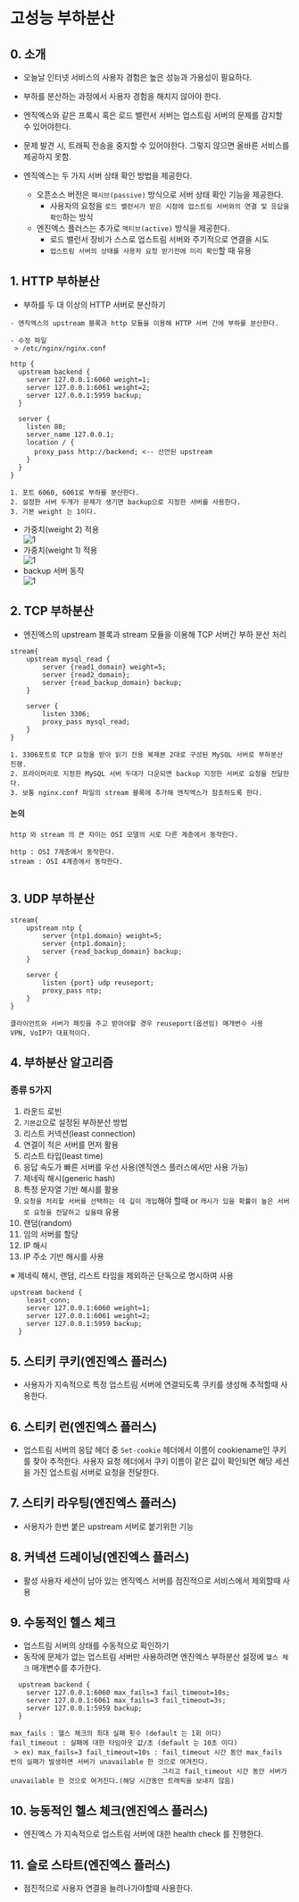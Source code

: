 # 고성능 부하분산
## 0. 소개
- 오늘날 인터넷 서비스의 사용자 경험은 높은 성능과 가용성이 필요하다.
- 부하를 분산하는 과정에서 사용자 경험을 해치지 않아야 한다.

- 엔직엑스와 같은 프록시 혹은 로드 밸런서 서버는 업스트림 서버의 문제를 감지할 수 있어야한다.
- 문제 발견 시, 트래픽 전송을 중지할 수 있어야한다. 그렇지 않으면 올바른 서비스를 제공하지 못함.
- 엔직엑스는 두 가지 서버 상태 확인 방법을 제공한다.
  - 오픈소스 버전은 `패시브(passive)` 방식으로 서버 상태 확인 기능을 제공한다.
    - 사용자의 요청을 `로드 밸런서가 받은 시점에 업스트림 서버와의 연결 및 응답을 확인`하는 방식
  - 엔진엑스 플러스는 추가로 `액티브(active)` 방식을 제공한다.
    - 로드 밸런서 장비가 스스로 업스트림 서버와 주기적으로 연결을 시도
    - `업스트림 서버의 상태를 사용자 요청 받기전에 미리 확인`할 때 유용

## 1. HTTP 부하분산
- 부하를 두 대 이상의 HTTP 서버로 분산하기
````
- 엔직엑스의 upstream 블록과 http 모듈을 이용해 HTTP 서버 간에 부하를 분산한다.

- 수정 파일 
 > /etc/nginx/nginx.conf

http {
  upstream backend {
    server 127.0.0.1:6060 weight=1;
    server 127.0.0.1:6061 weight=2;
    server 127.0.0.1:5959 backup;
  }

  server {
    listen 80;
    server_name 127.0.0.1;
    location / {
      proxy_pass http://backend; <-- 선언된 upstream
    }
  }
}

1. 포트 6060, 6061로 부하를 분산한다.
2. 설정한 서버 두개가 문제가 생기면 backup으로 지정한 서버를 사용한다.
3. 기본 weight 는 1이다.
````
- 가중치(weight 2) 적용  
  ![1](/images/ch02/1.PNG)
- 가중치(weight 1) 적용  
  ![1](/images/ch02/2.PNG)
- backup 서버 동작  
  ![1](/images/ch02/3.PNG)

## 2. TCP 부하분산
- 엔진엑스의 upstream 블록과 stream 모듈을 이용해 TCP 서버간 부하 분산 처리
````
stream{
    upstream mysql_read {
        server {read1_domain} weight=5;
        server {read2_domain};
        server {read_backup_domain} backup;
    }
  
    server {
        listen 3306;
        proxy_pass mysql_read;
    }
}

1. 3306포트로 TCP 요청을 받아 읽기 전용 복제본 2대로 구성된 MySQL 서버로 부하분산 진행.
2. 프라이머리로 지정한 MySQL 서버 두대가 다운되면 backup 지정한 서버로 요청을 전달한다.
3. 보통 nginx.conf 파일의 stream 블록에 추가해 엔직엑스가 참조하도록 한다.
````

#### 논의
````
http 와 stream 의 큰 차이는 OSI 모델의 서로 다른 계층에서 동작한다.

http : OSI 7계층에서 동작한다.
stream : OSI 4계층에서 동작한다.
 
````

## 3. UDP 부하분산
````
stream{
    upstream ntp {
        server {ntp1.domain} weight=5;
        server {ntp1.domain};
        server {read_backup_domain} backup;
    }
  
    server {
        listen {port} udp reuseport;
        proxy_pass ntp;
    }
}

클라이언트와 서버가 패킷을 주고 받아야할 경우 reuseport(옵션임) 매개변수 사용
VPN, VoIP가 대표적이다.
````

## 4. 부하분산 알고리즘
### 종류 5가지
1) 라운드 로빈
  1) `기본값`으로 설정된 부하분산 방법
2) 리스트 커넥션(least connection)
  1) 연결이 적은 서버를 먼저 활용
3) 리스트 타입(least time)
  1) 응답 속도가 빠른 서버를 우선 사용(엔직엔스 플러스에서만 사용 가능)
4) 제네릭 해시(generic hash)
  1) 특정 문자열 기반 해시를 활용
  2) `요청을 처리할 서버를 선택하는 데 깊이 개입`해야 할때 or `캐시가 있을 확률이 높은 서버로 요청을 전달하고 싶을때` 유용
5) 랜덤(random)
  1) 임의 서버를 할당
6) IP 해시
  1) IP 주소 기반 해시를 사용

※ 제네릭 해시, 랜덤, 리스트 타임을 제외하곤 단독으로 명시하여 사용
````
upstream backend {
    least_conn;
    server 127.0.0.1:6060 weight=1;
    server 127.0.0.1:6061 weight=2;
    server 127.0.0.1:5959 backup;
  }
````

## 5. 스티키 쿠키(엔진엑스 플러스)
- 사용자가 지속적으로 특정 업스트림 서버에 연결되도록 쿠키를 생성해 추적할때 사용한다.

## 6. 스티키 런(엔진엑스 플러스)
- 업스트림 서버의 응답 헤더 중 `Set-cookie` 헤더에서 이름이 cookiename인 쿠키를 찾아 추적한다.
  사용자 요청 헤더에서 쿠키 이름이 같은 값이 확인되면 해당 세션을 가진 업스트림 서버로 요청을 전달한다.

## 7. 스티키 라우팅(엔진엑스 플러스)
- 사용자가 한번 붙은 upstream 서버로 붙기위한 기능

## 8. 커넥션 드레이닝(엔진엑스 플러스)
- 활성 사용자 세션이 남아 있는 엔직엑스 서버를 점진적으로 서비스에서 제외할때 사용

## 9. 수동적인 헬스 체크
- 업스트림 서버의 상태를 수동적으로 확인하기
- 동작에 문제가 없는 업스트림 서버만 사용하려면 엔진엑스 부하분산 설정에 `헬스 체크` 매개변수를 추가한다.
````
  upstream backend {
    server 127.0.0.1:6060 max_fails=3 fail_timeout=10s;
    server 127.0.0.1:6061 max_fails=3 fail_timeout=3s;
    server 127.0.0.1:5959 backup;
  }

max_fails : 헬스 체크의 최대 실패 횟수 (default 는 1회 이다)
fail_timeout : 실패에 대한 타임아웃 값/초 (default 는 10초 이다)
 > ex) max_fails=3 fail_timeout=10s : fail_timeout 시간 동안 max_fails 번의 실패가 발생하면 서버가 unavailable 한 것으로 여겨진다.
                                      그리고 fail_timeout 시간 동안 서버가 unavailable 한 것으로 여겨진다.(해당 시간동안 트래픽을 보내지 않음)
````

## 10. 능동적인 헬스 체크(엔진엑스 플러스)
- 엔진엑스 가 지속적으로 업스트림 서버에 대한 health check 를 진행한다.
## 11. 슬로 스타트(엔진엑스 플러스)
- 점진적으로 사용자 연결을 늘려나가야할때 사용한다.

